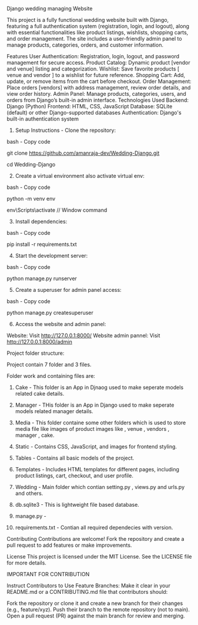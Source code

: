Django wedding managing Website

This project is a fully functional wedding website built with Django, featuring a full authentication system (registration, login, and logout), along with essential functionalities like product listings, wishlists, shopping carts, and order management. The site includes a user-friendly admin panel to manage products, categories, orders, and customer information.

Features
User Authentication: Registration, login, logout, and password management for secure access.
Product Catalog: Dynamic product [vendor and venue] listing and categorization.
Wishlist: Save favorite products [ venue and vendor ] to a wishlist for future reference.
Shopping Cart: Add, update, or remove items from the cart before checkout.
Order Management: Place orders [vendors] with address management, review order details, and view order history.
Admin Panel: Manage products, categories, users, and orders from Django’s built-in admin interface.
Technologies Used
Backend: Django (Python)
Frontend: HTML, CSS, JavaScript
Database: SQLite (default) or other Django-supported databases
Authentication: Django's built-in authentication system

1. Setup Instructions - Clone the repository:

bash - Copy code

git clone https://github.com/amanraja-dev/Wedding-Django.git

cd Wedding-Django

2. Create a virtual environment also activate virtual env:

bash - Copy code

python -m venv env

env\Scripts\activate // Window command

3. Install dependencies: 

bash - Copy code

pip install -r requirements.txt

4. Start the development server:

bash - Copy code

python manage.py runserver

5. Create a superuser for admin panel access:

bash - Copy code

python manage.py createsuperuser

6. Access the website and admin panel:

Website: Visit  http://127.0.0.1:8000/
Website admin pannel: Visit  http://127.0.0.1:8000/admin


Project folder structure:

Project contain 7 folder and 3 files.

Folder work and containing files are:

1. Cake - This folder is an App in Djnaog used to make seperate models related cake details.
2. Manager - THis folder is an App in Django used to make seperate models related manager details.
3. Media - This folder containe some other folders which is used to store media file like images of product images like , venue , vendors , manager , cake.
4. Static - Contains CSS, JavaScript, and images for frontend styling.
5. Tables - Contains all basic models of the project.
6. Templates - Includes HTML templates for different pages, including product listings, cart, checkout, and user profile.
7. Wedding - Main folder which contian setting.py , views.py and urls.py and others.

8. db.sqlite3 - This is lightweight file based database.
9. manage.py - 
10. requirements.txt - Contian all required dependecies with version.

Contributing
Contributions are welcome! Fork the repository and create a pull request to add features or make improvements.

License
This project is licensed under the MIT License. See the LICENSE file for more details.

IMPORTANT FOR CONTRIBUTION 

Instruct Contributors to Use Feature Branches: Make it clear in your README.md or a CONTRIBUTING.md file that contributors should:

Fork the repository or clone it and create a new branch for their changes (e.g., feature/xyz).
Push their branch to the remote repository (not to main).
Open a pull request (PR) against the main branch for review and merging.

